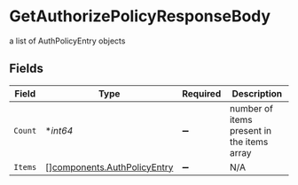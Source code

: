 # GetAuthorizePolicyResponseBody

a list of AuthPolicyEntry objects


## Fields

| Field                                                                      | Type                                                                       | Required                                                                   | Description                                                                |
| -------------------------------------------------------------------------- | -------------------------------------------------------------------------- | -------------------------------------------------------------------------- | -------------------------------------------------------------------------- |
| `Count`                                                                    | **int64*                                                                   | :heavy_minus_sign:                                                         | number of items present in the items array                                 |
| `Items`                                                                    | [][components.AuthPolicyEntry](../../models/components/authpolicyentry.md) | :heavy_minus_sign:                                                         | N/A                                                                        |